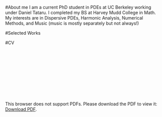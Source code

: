 #About me
I am a current PhD student in PDEs at UC Berkeley working under Daniel Tataru. I completed my BS at Harvey Mudd College in Math. My interests are in Dispersive PDEs, Harmonic Analysis, Numerical Methods, and Music (music is mostly separately but not always!)

#Selected Works

#CV

<object data="http://yoursite.com/the.pdf" type="application/pdf" width="700px" height="700px">
    <embed src="http://ryanmart00.github.io/cv.pdf">
        <p>This browser does not support PDFs. Please download the PDF to view it: <a href="http://ryanmart00.github.io/cv.pdf">Download PDF</a>.</p>
    </embed>
</object>
